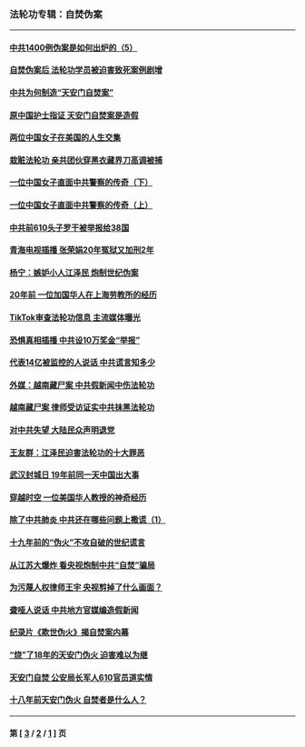 ### 法轮功专辑：自焚伪案
---
#### [中共1400例伪案是如何出炉的（5）](../../pages/nf5562/n13226831.md?03210430) 
#### [自焚伪案后 法轮功学员被迫害致死案例剧增](../../pages/nf5562/n13190600.md?03210430) 
#### [中共为何制造“天安门自焚案”](../../pages/nf5562/n13183270.md?03210430) 
#### [原中国护士指证 天安门自焚案是造假](../../pages/nf5562/n13172289.md?03210430) 
#### [两位中国女子在美国的人生交集](../../pages/nf5562/n13156138.md?03210430) 
#### [栽赃法轮功 亲共团伙穿黑衣藏界刀高调被捕](../../pages/nf5562/n13073780.md?03210430) 
#### [一位中国女子直面中共警察的传奇（下）](../../pages/nf5562/n12989706.md?03210430) 
#### [一位中国女子直面中共警察的传奇（上）](../../pages/nf5562/n12985072.md?03210430) 
#### [中共前610头子罗干被举报给38国](../../pages/nf5562/n12975419.md?03210430) 
#### [青海电视插播 张荣娟20年冤狱又加刑2年](../../pages/nf5562/n12738166.md?03210430) 
#### [杨宁：嫉妒小人江泽民 炮制世纪伪案](../../pages/nf5562/n12724108.md?03210430) 
#### [20年前 一位加国华人在上海劳教所的经历](../../pages/nf5562/n12707932.md?03210430) 
#### [TikTok审查法轮功信息 主流媒体曝光](../../pages/nf5562/n12362336.md?03210430) 
#### [恐惧真相插播 中共设10万奖金“举报”](../../pages/nf5562/n12306396.md?03210430) 
#### [代表14亿被监控的人说话 中共谎言知多少](../../pages/nf5562/n12297484.md?03210430) 
#### [外媒：越南藏尸案 中共假新闻中伤法轮功](../../pages/nf5562/n12264411.md?03210430) 
#### [越南藏尸案 律师受访证实中共抹黑法轮功](../../pages/nf5562/n12261878.md?03210430) 
#### [对中共失望 大陆民众声明退党](../../pages/nf5562/n12187315.md?03210430) 
#### [王友群：江泽民迫害法轮功的十大罪恶](../../pages/nf5562/n12169074.md?03210430) 
#### [武汉封城日 19年前同一天中国出大事](../../pages/nf5562/n12150901.md?03210430) 
#### [穿越时空  一位美国华人教授的神奇经历](../../pages/nf5562/n12097460.md?03210430) 
#### [除了中共肺炎 中共还在哪些问题上撒谎（1）](../../pages/nf5562/n11955770.md?03210430) 
#### [十九年前的“伪火”不攻自破的世纪谎言](../../pages/nf5562/n11813238.md?03210430) 
#### [从江苏大爆炸 看央视炮制中共“自焚”骗局](../../pages/nf5562/n11140275.md?03210430) 
#### [为污蔑人权律师王宇 央视剪掉了什么画面？](../../pages/nf5562/n11130142.md?03210430) 
#### [聋哑人说话 中共地方官媒编造假新闻](../../pages/nf5562/n11006067.md?03210430) 
#### [纪录片《欺世伪火》揭自焚案内幕](../../pages/nf5562/n11002664.md?03210430) 
#### [“烧”了18年的天安门伪火 迫害难以为继](../../pages/nf5562/n10996660.md?03210430) 
#### [天安门自焚 公安局长军人610官员道实情](../../pages/nf5562/n10997098.md?03210430) 
#### [十八年前天安门伪火 自焚者是什么人？](../../pages/nf5562/n10996556.md?03210430) 

---
#### 第 [ [3](./3.md?03210430) / [2](./2.md?03210430) / [1](./1.md?03210430) ] 页
